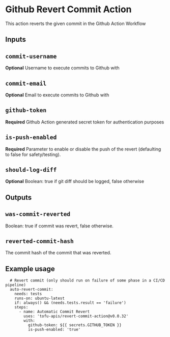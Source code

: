 # Github Revert Commit Action

This action reverts the given commit in the Github Action Workflow

## Inputs

## `commit-username`

**Optional** Username to execute commits to Github with

## `commit-email`

**Optional** Email to execute commits to Github with

## `github-token`

**Required** Github Action generated secret token for authentication purposes

## `is-push-enabled`

**Required** Parameter to enable or disable the push of the revert (defaulting to false for safety/testing).

## `should-log-diff`

**Optional** Boolean: true if git diff should be logged, false otherwise

## Outputs

## `was-commit-reverted`

Boolean: true if commit was revert, false otherwise.

## `reverted-commit-hash`

The commit hash of the commit that was reverted.

## Example usage
```
  # Revert commit (only should run on failure of some phase in a CI/CD pipeline)
  auto-revert-commit:
    needs: tests
    runs-on: ubuntu-latest
    if: always() && (needs.tests.result == 'failure')
    steps:
      - name: Automatic Commit Revert
        uses: 'tofu-apis/revert-commit-action@v0.0.32'
        with:
          github-token: ${{ secrets.GITHUB_TOKEN }}
          is-push-enabled: 'true'
```
